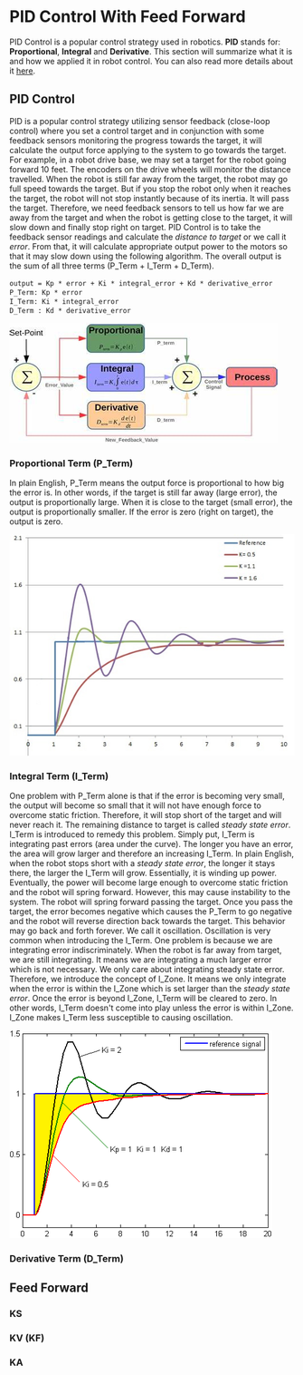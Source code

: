 # PID Control With Feed Forward
PID Control is a popular control strategy used in robotics. **PID** stands for: **Proportional**, **Integral** and **Derivative**. This section will summarize what it is and how we applied it in robot control. You can also read more details about it [here](https://en.wikipedia.org/wiki/Proportional%E2%80%93integral%E2%80%93derivative_controller).

## PID Control
PID is a popular control strategy utilizing sensor feedback (close-loop control) where you set a control target and in conjunction with some feedback sensors monitoring the progress towards the target, it will calculate the output force applying to the system to go towards the target. For example, in a robot drive base, we may set a target for the robot going forward 10 feet. The encoders on the drive wheels will monitor the distance travelled. When the robot is still far away from the target, the robot may go full speed towards the target. But if you stop the robot only when it reaches the target, the robot will not stop instantly because of its inertia. It will pass the target. Therefore, we need feedback sensors to tell us how far we are away from the target and when the robot is getting close to the target, it will slow down and finally stop right on target. PID Control is to take the feedback sensor readings and calculate the *distance to target* or we call it *error*. From that, it will calculate appropriate output power to the motors so that it may slow down using the following algorithm. The overall output is the sum of all three terms (P_Term + I_Term + D_Term).
```
output = Kp * error + Ki * integral_error + Kd * derivative_error
P_Term: Kp * error
I_Term: Ki * integral_error
D_Term : Kd * derivative_error
```
 ![image name](/images/PIDControl.jpg)

### Proportional Term (P_Term)
In plain English, P_Term means the output force is proportional to how big the error is. In other words, if the target is still far away (large error), the output is proportionally large. When it is close to the target (small error), the output is proportionally smaller. If the error is zero (right on target), the output is zero.

 ![image name](/images/PID_varyingP.jpg)

### Integral Term (I_Term)
One problem with P_Term alone is that if the error is becoming very small, the output will become so small that it will not have enough force to overcome static friction. Therefore, it will stop short of the target and will never reach it. The remaining distance to target is called *steady state error*. I_Term is introduced to remedy this problem. Simply put, I_Term is integrating past errors (area under the curve). The longer you have an error, the area will grow larger and therefore an increasing I_Term. In plain English, when the robot stops short with a *steady state error*, the longer it stays there, the larger the I_Term will grow. Essentially, it is winding up power. Eventually, the power will become large enough to overcome static friction and the robot will spring forward. However, this may cause instability to the system. The robot will spring forward passing the target. Once you pass the target, the error becomes negative which causes the P_Term to go negative and the robot will reverse direction back towards the target. This behavior may go back and forth forever. We call it oscillation. Oscillation is very common when introducing the I_Term. One problem is because we are integrating error indiscriminately. When the robot is far away from target, we are still integrating. It means we are integrating a much larger error which is not necessary. We only care about integrating steady state error. Therefore, we introduce the concept of I_Zone. It means we only integrate when the error is within the I_Zone which is set larger than the *steady state error*. Once the error is beyond I_Zone, I_Term will be cleared to zero. In other words, I_Term doesn't come into play unless the error is within I_Zone. I_Zone makes I_Term less susceptible to causing oscillation.

 ![image name](/images/Change_with_Ki.png)

### Derivative Term (D_Term)

## Feed Forward

### KS

### KV (KF)

### KA

